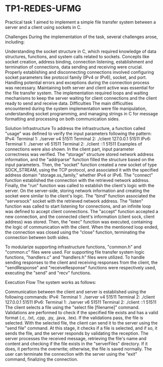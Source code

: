 # TP1-REDES-UFMG

Practical task 1 aimed to implement a simple file transfer system between a server and a client using sockets in C.

Challenges
During the implementation of the task, several challenges arose, including:

Understanding the socket structure in C, which required knowledge of data structures, functions, and system calls related to sockets. Concepts like socket creation, address binding, connection listening, establishment and termination of connections, data sending and receiving were crucial.
Properly establishing and disconnecting connections involved configuring socket parameters like protocol family (IPv4 or IPv6), socket, and port. Handling potential errors and exceptions during the connection process was necessary.
Maintaining both server and client active was essential for the file transfer system. The implementation required loops and waiting mechanisms to keep the server waiting for client connections and the client ready to send and receive data.
Difficulties
The main difficulties encountered during the system implementation were file manipulation, understanding socket programming, and managing strings in C for message formatting and processing on both communication sides.

Solution
Infrastructure
To address the infrastructure, a function called "usage" was defined to verify the input parameters following the pattern:
IPv4:
Terminal 1: ./server v4 51511
Terminal 2: ./client 127.0.0.1 51511
IPv6:
Terminal 1: ./server v6 51511
Terminal 2: ./client ::1 51511
Examples of connections were also shown.
In the client part, input parameter correctness was verified. The "storage" structure stored network address information, and the "addrparse" function filled the structure based on the input parameters. Then, the "socket" function created a new socket of type SOCK_STREAM, using the TCP protocol, and associated it with the specified address domain "storage.ss_family," whether IPv4 or IPv6. The "connect" function established the connection with the retrieved network address. Finally, the "run" function was called to establish the client's logic with the server.
On the server-side, storing network information and creating the socket were similar to the client's logic. The "bind" function associated the "serversock" socket with the retrieved network address. The "listen" function was called to start listening for connections, and an infinite loop was defined to accept client connections. The "accept" function accepted a new connection, and the connected client's information (client sock, client address) was stored. Then, the "exec" function was executed, containing the logic of communication with the client. When the mentioned loop ended, the connection was closed using the "close" function, terminating the connection between both sides.

To modularize supporting infrastructure functions, "common.h" and "common.c" files were used. For supporting file transfer system logic functions, "handlers.c" and "handlers.h" files were utilized. To handle sending responses to the client and receiving responses from the client, the "sendResponse" and "receiveResponse" functions were respectively used, executing the "send" and "recv" functions.

Execution Flow
The system works as follows:

Communication between the client and server is established using the following commands:
IPv4:
Terminal 1: ./server v4 51511
Terminal 2: ./client 127.0.0.1 51511
IPv6:
Terminal 1: ./server v6 51511
Terminal 2: ./client ::1 51511
The client selects a file using the "select file [filename]" command. Validations are performed to check if the specified file exists and has a valid format (.c, .txt, .cpp, .py, .java, .tex). If the validations pass, the file is selected.
With the selected file, the client can send it to the server using the "send file" command. At this stage, it checks if a file is selected, and if so, it sends the file, and the server responds by validating the reception.
The server processes the received message, retrieving the file's name and content and checking if the file exists in the "serverFiles" directory. If it does, it performs the overwrite; otherwise, the file is saved normally.
The user can terminate the connection with the server using the "exit" command, finalizing the connection.
